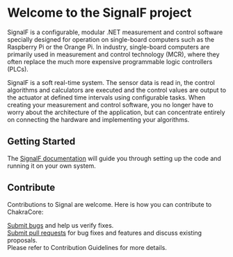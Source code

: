 # Welcome to the SignalF project
SignalF is a configurable, modular .NET measurement and control software specially designed for operation on single-board computers such as the Raspberry Pi or the Orange Pi.
In industry, single-board computers are primarily used in measurement and control technology (MCR), where they often replace the much more expensive programmable logic controllers (PLCs).

SignalF is a soft real-time system. The sensor data is read in, the control algorithms and calculators are executed and the control values are output to the actuator at defined time intervals using configurable tasks. When creating your measurement and control software, you no longer have to worry about the architecture of the application, but can concentrate entirely on connecting the hardware and implementing your algorithms.

## Getting Started
The [SignalF documentation](https://signalfdocumentation.readthedocs.io/en/latest/getting-started/getting-started.html#) will guide you through setting up the code and running it on your own system.

## Contribute

Contributions to Signal are welcome. Here is how you can contribute to ChakraCore:

[Submit bugs](https://signalfdocumentation.readthedocs.io/en/latest/getting-started/getting-started.html#) and help us verify fixes.<br>
[Submit pull requests](https://github.com/Signal-F/SignalF.Controller/pulls) for bug fixes and features and discuss existing proposals.<br>
Please refer to Contribution Guidelines for more details.

